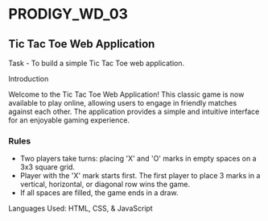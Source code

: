 # PRODIGY_WD_03
## Tic Tac Toe Web Application


<p> Task - To build a simple Tic Tac Toe web application.</p>

Introduction

Welcome to the Tic Tac Toe Web Application! This classic game is now available to play online, allowing users to engage in friendly matches against each other. The application provides a simple and intuitive interface for an enjoyable gaming experience.

### Rules

- Two players take turns: placing 'X' and 'O' marks in empty spaces on a 3x3 square grid.
- Player with the 'X' mark starts first. The first player to place 3 marks in a vertical, horizontal, or diagonal row wins the game.
- If all spaces are filled, the game ends in a draw.


<p> Languages Used: HTML, CSS, & JavaScript </p>


